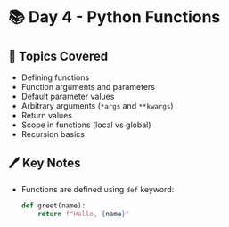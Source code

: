 # 📚 Day 4 - Python Functions

## 📌 Topics Covered
- Defining functions
- Function arguments and parameters
- Default parameter values
- Arbitrary arguments (`*args` and `**kwargs`)
- Return values
- Scope in functions (local vs global)
- Recursion basics

## 🖊️ Key Notes
- Functions are defined using `def` keyword:
  ```python
  def greet(name):
      return f"Hello, {name}"
